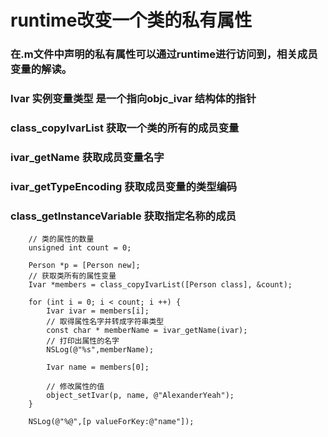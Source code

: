# runtime改变一个类的私有属性  
### 在.m文件中声明的私有属性可以通过runtime进行访问到，相关成员变量的解读。

### Ivar 实例变量类型 是一个指向objc_ivar 结构体的指针
### class_copyIvarList 获取一个类的所有的成员变量  
### ivar_getName 获取成员变量名字  
### ivar_getTypeEncoding 获取成员变量的类型编码  
### class_getInstanceVariable 获取指定名称的成员  


```
	// 类的属性的数量
	unsigned int count = 0;
	
	Person *p = [Person new];
	// 获取类所有的属性变量
	Ivar *members = class_copyIvarList([Person class], &count);
	
	for (int i = 0; i < count; i ++) {
		Ivar ivar = members[i];
		// 取得属性名字并转成字符串类型
		const char * memberName = ivar_getName(ivar);
		// 打印出属性的名字
		NSLog(@"%s",memberName);
		
		Ivar name = members[0];
		
		// 修改属性的值
		object_setIvar(p, name, @"AlexanderYeah");
	}
	
	NSLog(@"%@",[p valueForKey:@"name"]);  
  ```
